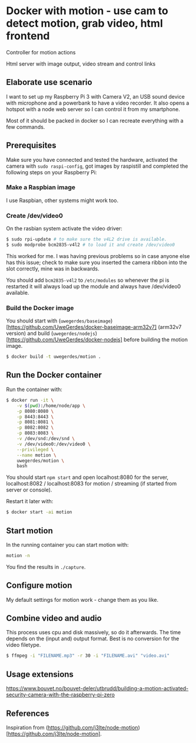 # Docker with motion - use cam to detect motion, grab video, html frontend

Controller for motion actions

Html server with image output, video stream and control links

## Elaborate use scenario

I want to set up my Raspberry Pi 3 with Camera V2, an USB sound device with microphone and a powerbank to have a video recorder. It also opens a hotspot with a node web server so I can control it from my smartphone.

Most of it should be packed in docker so I can recreate everything with a few commands.

## Prerequisites

Make sure you have connected and tested the hardware, activated the camera with `sudo raspi-config`, got images by raspistill and completed the following steps on your Raspberry Pi:

### Make a Raspbian image

I use Raspbian, other systems might work too.

### Create /dev/video0

On the rasbian system activate the video driver:

```bash
$ sudo rpi-update # to make sure the v4L2 drive is available.
$ sudo modprobe bcm2835-v4l2 # to load it and create /dev/video0
```

This worked for me. I was having previous problems so in case anyone else has this issue; check to make sure you inserted the camera ribbon into the slot correctly, mine was in backwards.

You should add `bcm2835-v4l2` to `/etc/modules` so whenever the pi is restarted it will always load up the module and always have /dev/video0 available.

### Build the Docker image

You should start with (`uwegerdes/baseimage`)[https://github.com/UweGerdes/docker-baseimage-arm32v7] (arm32v7 version) and build (`uwegerdes/nodejs`)[https://github.com/UweGerdes/docker-nodejs] before building the motion image.

```bash
$ docker build -t uwegerdes/motion .
```

## Run the Docker container

Run the container with:

```bash
$ docker run -it \
	-v $(pwd):/home/node/app \
	-p 8080:8080 \
	-p 8443:8443 \
	-p 8081:8081 \
	-p 8082:8082 \
	-p 8083:8083 \
	-v /dev/snd:/dev/snd \
	-v /dev/video0:/dev/video0 \
	--privileged \
	--name motion \
	uwegerdes/motion \
	bash
```

You should start `npm start` and open localhost:8080 for the server, localhost:8082 / localhost:8083 for motion / streaming (if started from server or console).

Restart it later with:

```bash
$ docker start -ai motion
```

## Start motion

In the running container you can start motion with:

```bash
motion -n
```

You find the results in `./capture`.

## Configure motion

My default settings for motion work - change them as you like.

## Combine video and audio

This process uses cpu and disk massively, so do it afterwards. The time depends on the (input and) output format. Best is no conversion for the video filetype.

```bash
$ ffmpeg -i "FILENAME.mp3" -r 30 -i "FILENAME.avi" "video.avi"
```

## Usage extensions

https://www.bouvet.no/bouvet-deler/utbrudd/building-a-motion-activated-security-camera-with-the-raspberry-pi-zero

## References

Inspiration from (https://github.com/j3lte/node-motion)[https://github.com/j3lte/node-motion].
